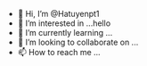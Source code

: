 - 👋 Hi, I’m @Hatuyenpt1
- 👀 I’m interested in ...hello
- 🌱 I’m currently learning ...
- 💞️ I’m looking to collaborate on ...
- 📫 How to reach me ...

<!---
Hatuyenpt1/Hatuyenpt1 is a ✨ special ✨ repository because its `README.md` (this file) appears on your GitHub profile.
You can click the Preview link to take a look at your changes.
--->
